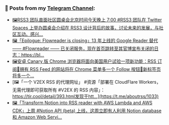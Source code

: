 ### 📰 Posts from my [Telegram Channel](https://t.me/s/aboutrss):
<!-- BLOG-POST-LIST:START -->
- [🖼RSS3 团队直面社区圆桌会北京时间今天晚上 7:00 #RSS3 团队在 Twitter Spaces 上举办圆桌会介绍在 RSS3 设计背后的故事，讨论未来的发展，与社区互动。感兴...](https://t.me/aboutrss/1036)
- [🖼「Epilogue: Flowreader is closing」13 年上线的 Google Reader 替代 —— #Flowreader —— 已关闭服务，现在首页跳转至其官博宣布关闭的日志：https://bl...](https://t.me/aboutrss/1035)
- [🖼安卓 Canary 版  Chrome 浏览器将面向美国用户试验一项新功能：RSS 订阅🔸拥有 RSS Feed 的网站将在 Chrome 菜单多一个 Follow 按钮🔸新标签页将多一个...](https://t.me/aboutrss/1034)
- [🖼「一个 V2EX RSS 的代理网址」 #资源「部署在 CloudFlare Workers，无需代理即可获取所有 #V2EX 的 RSS 内容」：https://tir.cool/detail/393.html发现于htt...](https://t.me/aboutrss/1033)
- [🖼「Transform Notion into RSS reader with AWS Lambda and AWS CDK」上周 #Notion API (beta) 上线，这周立即有人利用 Notion database 和 Amazon Web Servi...](https://t.me/aboutrss/1032)
<!-- BLOG-POST-LIST:END -->

<!--
**AboutRSS/AboutRSS** is a ✨ _special_ ✨ repository because its `README.md` (this file) appears on your GitHub profile.

Here are some ideas to get you started:

- 🔭 I’m currently working on ...
- 🌱 I’m currently learning ...
- 👯 I’m looking to collaborate on ...
- 🤔 I’m looking for help with ...
- 💬 Ask me about ...
- 📫 How to reach me: ...
- 😄 Pronouns: ...
- ⚡ Fun fact: ...
-->
